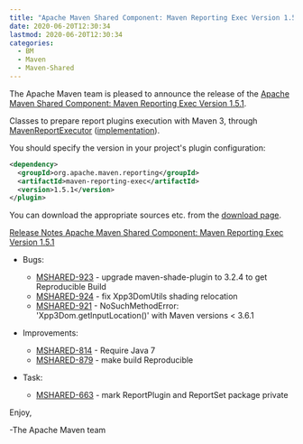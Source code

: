 ```yaml
---
title: "Apache Maven Shared Component: Maven Reporting Exec Version 1.5.1"
date: 2020-06-20T12:30:34
lastmod: 2020-06-20T12:30:34
categories:
  - BM
  - Maven
  - Maven-Shared
---
```

The Apache Maven team is pleased to announce the release of the 
[Apache Maven Shared Component: Maven Reporting Exec Version 1.5.1](https://maven.apache.org/shared/maven-reporting-exec/).

Classes to prepare report plugins execution with Maven 3, through
[MavenReportExecutor](https://maven.apache.org/shared/maven-reporting-exec/apidocs/org/apache/maven/reporting/exec/MavenReportExecutor.html) ([implementation](https://maven.apache.org/shared/maven-reporting-exec/apidocs/org/apache/maven/reporting/exec/DefaultMavenReportExecutor.html)). 

You should specify the version in your project's plugin configuration:

``` xml 
<dependency>
  <groupId>org.apache.maven.reporting</groupId>
  <artifactId>maven-reporting-exec</artifactId>
  <version>1.5.1</version>
</plugin>
```

You can download the appropriate sources etc. from the [download page](https://maven.apache.org/shared/maven-reporting-exec/download.cgi).

<!-- more -->
 
[Release Notes Apache Maven Shared Component: Maven Reporting Exec Version 1.5.1](https://issues.apache.org/jira/secure/ReleaseNote.jspa?projectId=12317922&version=12348384 )

* Bugs:

  * [MSHARED-923](https://issues.apache.org/jira/browse/MSHARED-923) - upgrade maven-shade-plugin to 3.2.4 to get Reproducible Build
  * [MSHARED-924](https://issues.apache.org/jira/browse/MSHARED-924) - fix Xpp3DomUtils shading relocation
  * [MSHARED-921](https://issues.apache.org/jira/browse/MSHARED-921) - NoSuchMethodError: 'Xpp3Dom.getInputLocation()' with Maven versions < 3.6.1

* Improvements:

  * [MSHARED-814](https://issues.apache.org/jira/browse/MSHARED-814) - Require Java 7
  * [MSHARED-879](https://issues.apache.org/jira/browse/MSHARED-879) - make build Reproducible

* Task:

  * [MSHARED-663](https://issues.apache.org/jira/browse/MSHARED-663) - mark ReportPlugin and ReportSet package private 

Enjoy,
 
-The Apache Maven team
